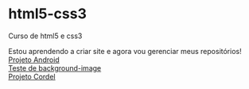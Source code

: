 # html5-css3
 Curso de html5 e css3 

Estou aprendendo a criar site e agora vou gerenciar meus repositórios! <br>
<a href="https://madelinealmeida09.github.io/html5-css3/modulo2/desafio10/des10.html" target="_blank">Projeto Android</a>
<br>
<a href="https://madelinealmeida09.github.io/html5-css3/modulo3/ex22/fundo06.html" target="_blank">Teste de background-image</a>
<br>
<a href="https://madelinealmeida09.github.io/html5-css3/modulo3/desafio12/des12.html" target="_blank">Projeto Cordel</a>

